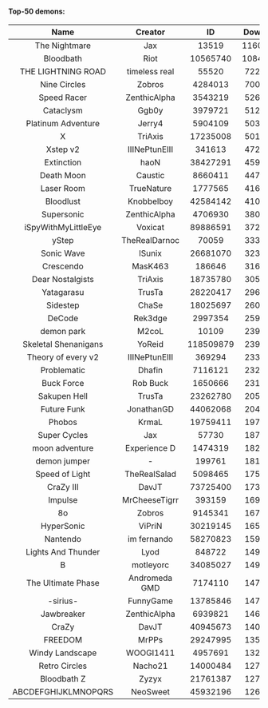 #### Top-50 demons:

| Name | Creator | ID | Downloads | Likes |
|:---:|:---:|:---:|:---:|:---:|
| The Nightmare | Jax | 13519 | 116090038 | 5664679
| Bloodbath | Riot | 10565740 | 108428358 | 4833080
| THE LIGHTNING ROAD | timeless real | 55520 | 72202561 | 3122569
| Nine Circles | Zobros | 4284013 | 70040910 | 3451719
| Speed Racer | ZenthicAlpha | 3543219 | 52688506 | 2491118
| Cataclysm | Ggb0y | 3979721 | 51253195 | 1457537
| Platinum Adventure | Jerry4 | 5904109 | 50394867 | 2898165
| X | TriAxis | 17235008 | 50115595 | 2316790
| Xstep v2 | IIINePtunEIII | 341613 | 47275248 | 1669811
| Extinction | haoN | 38427291 | 45993633 | 1444065
| Death Moon  | Caustic | 8660411 | 44734969 | 2068140
| Laser Room | TrueNature | 1777565 | 41669108 | 1235459
| Bloodlust | Knobbelboy | 42584142 | 41050755 | 1123995
| Supersonic | ZenthicAlpha | 4706930 | 38034050 | 1648479
| iSpyWithMyLittleEye | Voxicat | 89886591 | 37214008 | 2529804
| yStep | TheRealDarnoc | 70059 | 33381923 | 1087948
| Sonic Wave | lSunix | 26681070 | 32321808 | 956216
| Crescendo | MasK463 | 186646 | 31641954 | 1062372
| Dear Nostalgists | TriAxis | 18735780 | 30578239 | 1484781
| Yatagarasu  | TrusTa | 28220417 | 29675879 | 1061735
| Sidestep | ChaSe | 18025697 | 26075328 | 1057675
| DeCode | Rek3dge | 2997354 | 25935397 | 1094026
| demon park | M2coL | 10109 | 23995421 | 776211
| Skeletal Shenanigans | YoReid | 118509879 | 23994088 | 1344254
| Theory of every v2 | IIINePtunEIII | 369294 | 23306695 | 806730
| Problematic | Dhafin | 7116121 | 23242277 | 1136984
| Buck Force | Rob Buck | 1650666 | 23177841 | 593738
| Sakupen Hell | TrusTa | 23262780 | 20550223 | 588664
| Future Funk | JonathanGD | 44062068 | 20425043 | 869010
| Phobos | KrmaL | 19759411 | 19708284 | 673496
| Super Cycles | Jax | 57730 | 18740382 | 658040
| moon adventure | Experience D | 1474319 | 18279900 | 512103
| demon jumper | - | 199761 | 18160940 | 622191
| Speed of Light | TheRealSalad | 5098465 | 17509697 | 786934
| CraZy III | DavJT | 73725400 | 17384231 | 823573
| Impulse | MrCheeseTigrr | 393159 | 16913764 | 823436
| 8o | Zobros | 9145341 | 16707797 | 793990
| HyperSonic | ViPriN | 30219145 | 16568078 | 560390
| Nantendo | im fernando | 58270823 | 15935738 | 857151
| Lights And Thunder | Lyod | 848722 | 14933516 | 678266
| B | motleyorc | 34085027 | 14910898 | 764759
| The Ultimate Phase | Andromeda GMD | 7174110 | 14765220 | 533209
| -sirius- | FunnyGame | 13785846 | 14717235 | 815219
| Jawbreaker | ZenthicAlpha | 6939821 | 14639896 | 730123
| CraZy | DavJT | 40945673 | 14071683 | 587996
| FREEDOM | MrPPs | 29247995 | 13553145 | 632303
| Windy Landscape | WOOGI1411 | 4957691 | 13291049 | 710222
| Retro Circles | Nacho21 | 14000484 | 12785797 | 751390
| Bloodbath Z | Zyzyx | 21761387 | 12770928 | 382107
| ABCDEFGHIJKLMNOPQRS | NeoSweet | 45932196 | 12686522 | 770575
